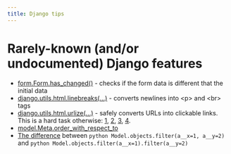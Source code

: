 ```yaml
---
title: Django tips
---
```


# Rarely-known (and/or undocumented) Django features

* [form.Form.has_changed()](https://code.djangoproject.com/browser/django/tags/releases/1.3/django/forms/forms.py#L316) - checks if the form data is different that the initial data
* [django.utils.html.linebreaks(...)](https://code.djangoproject.com/browser/django/tags/releases/1.3.1/django/utils/html.py#L71) - converts newlines into \<p\> and \<br\> tags
* [django.utils.html.urlize(...)](https://code.djangoproject.com/browser/django/tags/releases/1.3.1/django/utils/html.py#L102) - safely converts URLs into clickable links.
  This is a hard task otherwise:
    [1](http://stackoverflow.com/questions/37684/how-to-replace-plain-urls-with-links),
    [2](http://www.codinghorror.com/blog/2008/10/the-problem-with-urls.html),
    [3](http://www.ietf.org/rfc/rfc1738.txt),
    [4](http://www.codinghorror.com/blog/2008/08/protecting-your-cookies-httponly.html).
* [model.Meta.order_with_respect_to](https://docs.djangoproject.com/en/dev/ref/models/options/#order-with-respect-to)
* [The difference](https://docs.djangoproject.com/en/1.3/topics/db/queries/#spanning-multi-valued-relationships) between ```python Model.objects.filter(a__x=1, a__y=2)``` and ```python Model.objects.filter(a__x=1).filter(a__y=2)```
